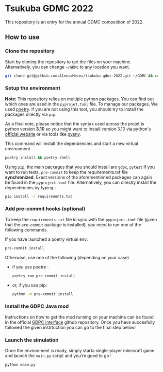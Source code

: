 # Tsukuba GDMC 2022

This repository is an entry for the annual GDMC competition of 2022.

## How to use

### Clone the repository

Start by cloning the repository to get the files on your machine. Alternatively, you can change `~/GDMC` to any location you want.

```bash
git clone git@github.com:AlexisMoins/tsukuba-gdmc-2022.git ~/GDMC && cd ~/GDMC
```

### Setup the environment

**Note:** This repository relies on multiple python packages. You can find out which ones are used in the `pyprojet.toml` file. To manage our packages, We used [poetry](https://python-poetry.org). If you are not using this tool, you should try to install the packages directly via `pip`.

As a final note, please notice that the syntax used across the projet is python version **3.10** so you might want to install version 3.10 via python's [official website](https://www.python.org) or via tools like [pyenv](https://github.com/pyenv/pyenv).

This command will install the dependencies and start a new virtual environment

```bash
poetry install && poetry shell
```

Using `pip`, the main packages that you should install are `gdpc`, `pytest` if you want to run tests, `pre-commit` to keep the requirements.txt file **synchronized**. Exact versions of the aforementioned packages can again be found in the `pyproject.toml` file. Alternatively, you can directly install the dependencies by typing :

```bash
pip install -r requirements.txt
```

### Add pre-commit hooks (optional)

To keep the `requirements.txt` file in sync with the `pyproject.toml` file (given that the `pre-commit` package is installed), you need to run one of the following commands.

If you have launched a poetry virtual env:

```bash
pre-commit install
```

Otherwise, use one of the following (depending on your case)
- if you use poetry :

  ```bash
  poetry run pre-commit install
  ```

- or, if you use pip:

  ```bash
  python -m pre-commit install
  ```


### Install the GDPC Java mod

Instructions on how to get the mod running on your machine can be found in the official [GDPC Interface](https://github.com/nilsgawlik/gdmc_http_interface/wiki/Installation) github repository. Once you have succesfully followed the given instrtuction you can go to the final step below!

### Launch the simulation

Once the environment is ready, simply starta single-player minecraft game and launch the `main.py` script and you're good to go !

```bash
python main.py
```
